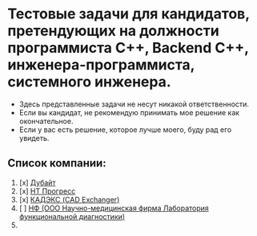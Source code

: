 # Тестовые задачи для кандидатов, претендующих на должности программиста C++, Backend C++, инженера-программиста, системного инженера.

- Здесь представленные задачи не несут никакой ответственности.
- Если вы кандидат, не рекомендую принимать мое решение как окончательное.
- Если у вас есть решение, которое лучше моего, буду рад его увидеть.

## Список компании:

1. [x] [Дубайт](./1)
2. [x] [НТ Прогресс](./3)
3. [x] [КАДЭКС (CAD Exchanger)](2)
4. [ ] [НФ (ООО Научно-медицинская фирма Лаборатория функциональной диагностики)](./4)
5. 